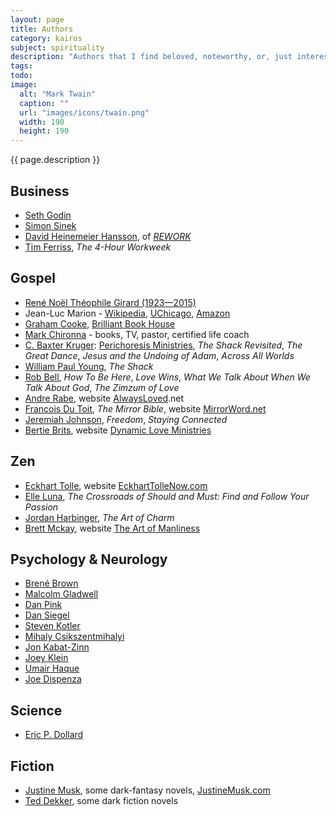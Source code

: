 ```yaml
---
layout: page
title: Authors
category: kairos
subject: spirituality
description: "Authors that I find beloved, noteworthy, or, just interesting."
tags:
todo:
image:
  alt: "Mark Twain"
  caption: ""
  url: "images/icons/twain.png"
  width: 190
  height: 190
---
```


{{ page.description }}

Business
-----
- [Seth Godin](http://sethgodin.typepad.com/)
- [Simon Sinek](https://www.startwithwhy.com/About)
- [David Heinemeier Hansson](https://twitter.com/dhh), of _[REWORK](http://david.heinemeierhansson.com/#rework)_
- [Tim Ferriss](https://twitter.com/tferriss), _The 4-Hour Workweek_

Gospel
-----
- [René Noël Théophile Girard (1923—2015)](http://www.iep.utm.edu/girard/)
- Jean-Luc Marion - [Wikipedia](https://en.wikipedia.org/wiki/Jean-Luc_Marion), [UChicago](http://philosophy.uchicago.edu/faculty/marion.html), [Amazon](https://amazon.com/e/e/B001IXMWUY/)
- [Graham Cooke](https://twitter.com/GrahamCookeBBH), [Brilliant Book House](https://www.brilliantbookhouse.com/)
- [Mark Chironna](https://twitter.com/markchironna) - books, TV, pastor, certified life coach
- [C. Baxter Kruger](http://perichoresis.org/): [Perichoresis Ministries](http://perichoresis.org/), _The Shack Revisited_, _The Great Dance_, _Jesus and the Undoing of Adam_, _Across All Worlds_
- [William Paul Young](http://wmpaulyoung.com/paul-young-blog/), _The Shack_
- [Rob Bell](https://robbell.com/), _How To Be Here_, _Love Wins_, _What We Talk About When We Talk About God_, _The Zimzum of Love_
- [Andre Rabe](https://mobile.twitter.com/AndreRabe1), website [AlwaysLoved](http://alwaysloved.net/).net
- [Francois Du Toit](https://mobile.twitter.com/francoislydia), _The Mirror Bible_, website [MirrorWord.net](http://www.mirrorword.net/)
- [Jeremiah Johnson](https://twitter.com/gracepoint555), _Freedom_, _Staying Connected_
- [Bertie Brits](https://twitter.com/BertieBrits), website [Dynamic Love Ministries](https://www.dynamicministries.com/)

Zen
-----
- [Eckhart Tolle](https://twitter.com/EckhartTolle), website [EckhartTolleNow.com](http://www.eckharttollenow.com/)
- [Elle Luna](https://twitter.com/elleluna), _The Crossroads of Should and Must: Find and Follow Your Passion_
- [Jordan Harbinger](http://theartofcharm.com/jordan-harbinger/), _The Art of Charm_
- [Brett Mckay](https://twitter.com/brettmckay), website [The Art of Manliness](http://www.artofmanliness.com/)

Psychology & Neurology
-----
- [Brené Brown](http://brenebrown.com/)
- [Malcolm Gladwell](https://mobile.twitter.com/Gladwell)
- [Dan Pink](https://mobile.twitter.com/danielpink)
- [Dan Siegel](http://www.drdansiegel.com/)
- [Steven Kotler](https://mobile.twitter.com/steven_kotler)
- [Mihaly Csikszentmihalyi](https://amazon.com/e/e/B000AQ1KVM/)
- [Jon Kabat-Zinn](http://www.mindfulnesscds.com/pages/about-the-author)
- [Joey Klein](https://twitter.com/JoeyKleinCT)
- [Umair Haque](https://umairhaque.com/)
- [Joe Dispenza](https://twitter.com/DrJoeDispenza)

Science
-----
- [Eric P. Dollard](http://ericpdollard.com/)

Fiction
-----
- [Justine Musk](https://twitter.com/justinemusk), some dark-fantasy novels, [JustineMusk.com](http://justinemusk.com/)
- [Ted Dekker](http://teddekker.com/), some dark fiction novels
